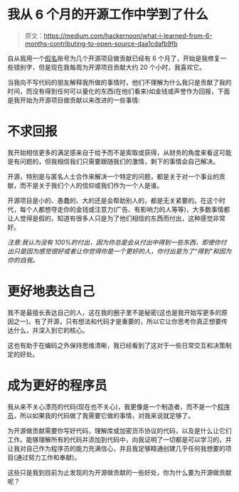 # 我从 6 个月的开源工作中学到了什么

> 原文：<https://medium.com/hackernoon/what-i-learned-from-6-months-contributing-to-open-source-daa1cdafb9fb>

自从我用一个[假名](https://hackernoon.com/tagged/pseudonymous)账号为几个开源项目做贡献已经有 6 个月了，开始是我修复一些错别字，但是现在我每周为开源项目贡献大约 20 个小时，我喜欢它。

当我向不写代码的朋友解释我所做的事情时，他们不理解为什么我只是贡献了我的时间，而没有得到任何可以量化的东西(在他们看来)如金钱或声誉作为回报，下面是我开始为开源项目做贡献以来改进的一些事情:

# 不求回报

我开始相信更多的满足感来自于给予而不是索取或获得，从财务的角度来看这可能是有问题的，但我相信我们只需要跟随我们的激情，剩下的事情会自己解决。

开源，特别是与匿名人士合作来解决一个特定的问题，都是关于对一个事业的贡献，而不是关于我们个人的信仰或我们作为一个人是谁。

开源项目是小的、愚蠢的、大的还是会帮助别人的，都是无关紧要的。在这个时代，每个人都想夺走你的金钱或注意力(广告、有影响力的人等等)，大多数事情都让人觉得是假的，知道有很多人只是为了他们相信的东西而付出，这种感觉非常好。

*注意:我认为没有 100%的付出，因为你总是会从付出中得到一些东西，即使你付出只是因为感觉很好或者让你觉得你是一个更好的人，你付出是为了“得到”和因为你的自我。*

# 更好地表达自己

我不是最擅长表达自己的人，这在我的圈子里不是秘密(这也是我开始写更多的原因之一)。有了开源，只有想法和代码才是重要的，所以它让你思考你真正想要传达什么，并深入到它的核心。

这也有助于在编码之外保持思维清晰，我已经看到了这对于一些日常交互和决策制定的好处。

# 成为更好的程序员

我从来不关心漂亮的代码(现在也不关心)，我更像是一个制造者，而不是一个[程序员](https://hackernoon.com/tagged/programmer)，所以如果我的代码做了我需要它做的事情，对我来说就足够了。

为开源做贡献需要你写好代码，理解库或加密货币协议的代码，以及是什么让它们工作。能够理解所有的代码并添加到代码中，向我证明了一切都是可以学习的，并让我对自己作为程序员的能力充满信心，并且我足够精通创建几乎任何我想要的项目(通过努力工作和奉献)。

这些只是我到目前为止发现的为开源做贡献的一些好处，你为什么要为开源做贡献呢？